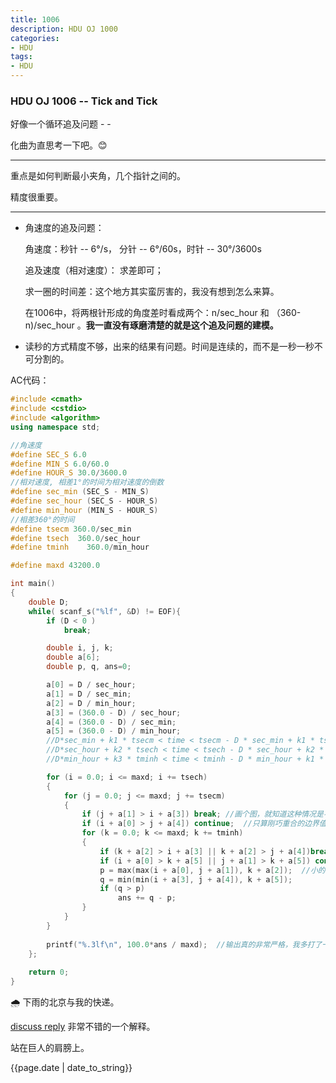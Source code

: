 ```yaml
---
title: 1006
description: HDU OJ 1000
categories:
- HDU
tags:
- HDU
---
```


### HDU OJ 1006 -- Tick and Tick

好像一个循环追及问题 -  - 

化曲为直思考一下吧。:blush:

---

重点是如何判断最小夹角，几个指针之间的。

精度很重要。

---

- 角速度的追及问题：

  角速度：秒针 -- 6°/s， 分针 -- 6°/60s，时针 -- 30°/3600s

  追及速度（相对速度）： 求差即可；

  求一圈的时间差：这个地方其实蛮厉害的，我没有想到怎么来算。

  在1006中，将两根针形成的角度差时看成两个：n/sec_hour 和 （360-n)/sec_hour 。**我一直没有琢磨清楚的就是这个追及问题的建模。** 

- 读秒的方式精度不够，出来的结果有问题。时间是连续的，而不是一秒一秒不可分割的。

AC代码：

```c++
#include <cmath>
#include <cstdio>
#include <algorithm>
using namespace std;

//角速度
#define SEC_S 6.0
#define MIN_S 6.0/60.0				
#define HOUR_S 30.0/3600.0		
//相对速度, 相差1°的时间为相对速度的倒数
#define sec_min (SEC_S - MIN_S)
#define sec_hour (SEC_S - HOUR_S)
#define min_hour (MIN_S - HOUR_S)
//相差360°的时间
#define tsecm 360.0/sec_min
#define tsech  360.0/sec_hour
#define tminh	 360.0/min_hour

#define maxd 43200.0

int main()
{
	double D;
	while( scanf_s("%lf", &D) != EOF){
		if (D < 0 )
			break;

		double i, j, k;
		double a[6];
		double p, q, ans=0;

		a[0] = D / sec_hour;
		a[1] = D / sec_min;
		a[2] = D / min_hour;
		a[3] = (360.0 - D) / sec_hour;
		a[4] = (360.0 - D) / sec_min;
		a[5] = (360.0 - D) / min_hour;
		//D*sec_min + k1 * tsecm < time < tsecm - D * sec_min + k1 * tsecm;  //jiaodusm > n
		//D*sec_hour + k2 * tsech < time < tsech - D * sec_hour + k2 * tsech;  //jiaodush > n
		//D*min_hour + k3 * tminh < time < tminh - D * min_hour + k1 * tminh;  //jiaodumh > n

		for (i = 0.0; i <= maxd; i += tsech)
		{
			for (j = 0.0; j <= maxd; j += tsecm)
			{
				if (j + a[1] > i + a[3]) break;	//画个图，就知道这种情况是不符合要求的。
				if (i + a[0] > j + a[4]) continue;  //只算刚巧重合的边界值。
				for (k = 0.0; k <= maxd; k += tminh)
				{
					if (k + a[2] > i + a[3] || k + a[2] > j + a[4])break;
					if (i + a[0] > k + a[5] || j + a[1] > k + a[5]) continue;
					p = max(max(i + a[0], j + a[1]), k + a[2]);  //小的里面取最大，大的里面取最小。包含所有
					q = min(min(i + a[3], j + a[4]), k + a[5]);
					if (q > p)
						ans += q - p;
				}
			}
		}
	
		printf("%.3lf\n", 100.0*ans / maxd);  //输出真的非常严格，我多打了一个空格，就报了presentation error。
	};
	
    return 0;
}
```

:cloud_with_rain: 下雨的北京与我的快递。

[discuss reply](http://acm.hdu.edu.cn/discuss/problem/post/reply.php?action=support&postid=4499&messageid=1&deep=0) 非常不错的一个解释。

站在巨人的肩膀上。

{{page.date | date_to_string}}